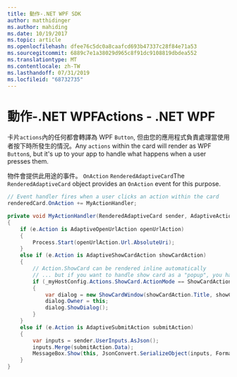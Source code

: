 ```yaml
---
title: 動作-.NET WPF SDK
author: matthidinger
ms.author: mahiding
ms.date: 10/19/2017
ms.topic: article
ms.openlocfilehash: dfee76c5dc0a8caafcd693b47337c28f84e71a53
ms.sourcegitcommit: 6889c7e1a38029d965c8f91dc9108819dbdea552
ms.translationtype: MT
ms.contentlocale: zh-TW
ms.lasthandoff: 07/31/2019
ms.locfileid: "68732735"
---
```

# <a name="actions---net-wpf"></a><span data-ttu-id="515e7-102">動作-.NET WPF</span><span class="sxs-lookup"><span data-stu-id="515e7-102">Actions - .NET WPF</span></span>

<span data-ttu-id="515e7-103">卡片`actions`內的任何都會轉譯為 WPF `Button`, 但由您的應用程式負責處理當使用者按下時所發生的情況。</span><span class="sxs-lookup"><span data-stu-id="515e7-103">Any `actions` within the card will render as WPF `Button`s, but it's up to your app to handle what happens when a user presses them.</span></span> 

<span data-ttu-id="515e7-104">物件會提供此用途的事件。 `OnAction` `RenderedAdaptiveCard`</span><span class="sxs-lookup"><span data-stu-id="515e7-104">The `RenderedAdaptiveCard` object provides an `OnAction` event for this purpose.</span></span>

```csharp
// Event handler fires when a user clicks an action within the card
renderedCard.OnAction += MyActionHandler;

private void MyActionHandler(RenderedAdaptiveCard sender, AdaptiveActionEventArgs e)
{
    if (e.Action is AdaptiveOpenUrlAction openUrlAction)
    {
        Process.Start(openUrlAction.Url.AbsoluteUri);
    }
    else if (e.Action is AdaptiveShowCardAction showCardAction)
    {
        // Action.ShowCard can be rendered inline automatically
        // ... but if you want to handle show card as a "popup", you handle this event
        if (_myHostConfig.Actions.ShowCard.ActionMode == ShowCardActionMode.Popup)
        {
            var dialog = new ShowCardWindow(showCardAction.Title, showCardAction, Resources);
            dialog.Owner = this;
            dialog.ShowDialog();
        }
    }
    else if (e.Action is AdaptiveSubmitAction submitAction)
    {
        var inputs = sender.UserInputs.AsJson();
        inputs.Merge(submitAction.Data);
        MessageBox.Show(this, JsonConvert.SerializeObject(inputs, Formatting.Indented), "SubmitAction");
    }
}
```
